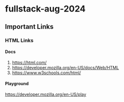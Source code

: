 # fullstack-aug-2024

## Important Links
### HTML Links

#### Docs 
  1. https://html.com/
  2. https://developer.mozilla.org/en-US/docs/Web/HTML
  3. https://www.w3schools.com/html/

#### Playground
  https://developer.mozilla.org/en-US/play
